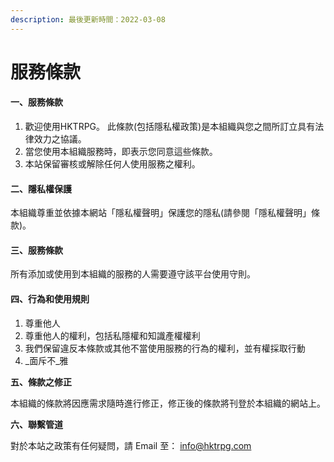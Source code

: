 ```yaml
---
description: 最後更新時間：2022-03-08
---
```


# 服務條款

#### 一、服務條款 <a href="#undefined" id="undefined"></a>

1. 歡迎使用HKTRPG。 此條款(包括隱私權政策)是本組織與您之間所訂立具有法律效力之協議。
2. 當您使用本組織服務時，即表示您同意這些條款。
3. 本站保留審核或解除任何人使用服務之權利。

#### 二、隱私權保護 <a href="#undefined" id="undefined"></a>

本組織尊重並依據本網站「隱私權聲明」保護您的隱私(請參閱「隱私權聲明」條款)。

#### 三、服務條款 <a href="#discord" id="discord"></a>

所有添加或使用到本組織的服務的人需要遵守該平台使用守則。

#### 四、行為和使用規則 <a href="#undefined" id="undefined"></a>

1. 尊重他人
2. 尊重他人的權利，包括私隱權和知識產權權利
3. 我們保留違反本條款或其他不當使用服務的行為的權利，並有權採取行動
4. _面斥不_雅

**五、條款之修正**

本組織的條款將因應需求隨時進行修正，修正後的條款將刊登於本組織的網站上。

**六、聯繫管道**&#x20;

對於本站之政策有任何疑問，請 Email 至： info@hktrpg.com

